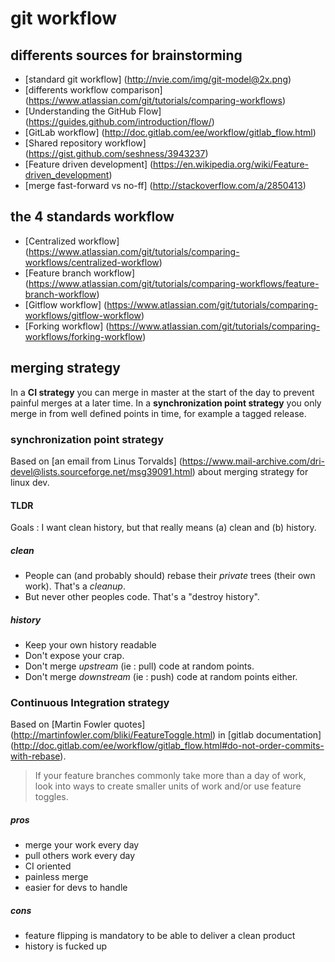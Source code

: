 # git workflow

## differents sources for brainstorming
- [standard git workflow] (http://nvie.com/img/git-model@2x.png)
- [differents workflow comparison] (https://www.atlassian.com/git/tutorials/comparing-workflows)
- [Understanding the GitHub Flow] (https://guides.github.com/introduction/flow/)
- [GitLab workflow] (http://doc.gitlab.com/ee/workflow/gitlab_flow.html)
- [Shared repository workflow] (https://gist.github.com/seshness/3943237)
- [Feature driven development] (https://en.wikipedia.org/wiki/Feature-driven_development)
- [merge fast-forward vs no-ff] (http://stackoverflow.com/a/2850413)

## the 4 standards workflow

- [Centralized workflow] (https://www.atlassian.com/git/tutorials/comparing-workflows/centralized-workflow)
- [Feature branch workflow] (https://www.atlassian.com/git/tutorials/comparing-workflows/feature-branch-workflow)
- [Gitflow workflow] (https://www.atlassian.com/git/tutorials/comparing-workflows/gitflow-workflow)
- [Forking workflow] (https://www.atlassian.com/git/tutorials/comparing-workflows/forking-workflow)

## merging strategy
In a **CI strategy** you can merge in master at the start of the day to prevent painful merges at a later time.
In a **synchronization point strategy** you only merge in from well defined points in time, for example a tagged release.

### synchronization point strategy
Based on [an email from Linus Torvalds] (https://www.mail-archive.com/dri-devel@lists.sourceforge.net/msg39091.html) about merging strategy for linux dev.

#### TLDR
Goals : I want clean history, but that really means (a) clean and (b) history.

##### clean
- People can (and probably should) rebase their _private_ trees (their own work). That's a _cleanup_.
- But never other peoples code. That's a "destroy history".

##### history
- Keep your own history readable
- Don't expose your crap.
- Don't merge _upstream_ (ie : pull) code at random points.
- Don't merge _downstream_ (ie : push) code at random points either.

### Continuous Integration strategy
Based on [Martin Fowler quotes] (http://martinfowler.com/bliki/FeatureToggle.html) in [gitlab documentation] (http://doc.gitlab.com/ee/workflow/gitlab_flow.html#do-not-order-commits-with-rebase).
> If your feature branches commonly take more than a day of work, look into ways to create smaller units of work and/or use feature toggles.

##### pros
- merge your work every day
- pull others work every day
- CI oriented
- painless merge
- easier for devs to handle

##### cons
- feature flipping is mandatory to be able to deliver a clean product
- history is fucked up
